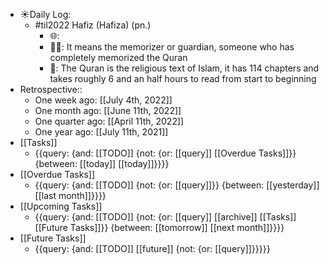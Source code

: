 - ☀️Daily Log:
    - #til2022 Hafiz (Hafiza) (pn.)
        - 🌐: 
        - 💁‍♂️: It means the memorizer or guardian, someone who has completely memorized the Quran
        - 🤔: The Quran is the religious text of Islam, it has 114 chapters and takes roughly 6 and an half hours to read from start to beginning
- Retrospective::
    - One week ago: [[July 4th, 2022]]
    - One month ago: [[June 11th, 2022]]
    - One quarter ago: [[April 11th, 2022]]
    - One year ago: [[July 11th, 2021]]
- [[Tasks]]
    - {{query: {and: [[TODO]] {not: {or: [[query]] [[Overdue Tasks]]}} {between: [[today]] [[today]]}}}}
- [[Overdue Tasks]]
    - {{query: {and: [[TODO]] {not: {or: [[query]]}} {between: [[yesterday]] [[last month]]}}}}
- [[Upcoming Tasks]]
    - {{query: {and: [[TODO]] {not: {or: [[query]] [[archive]] [[Tasks]] [[Future Tasks]]}} {between: [[tomorrow]] [[next month]]}}}}
- [[Future Tasks]]
    - {{query: {and: [[TODO]] [[future]] {not: {or: [[query]]}}}}}
